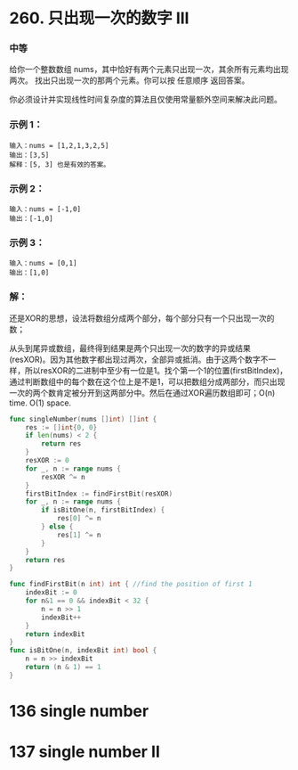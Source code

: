 # 260. 只出现一次的数字 III

### 中等

给你一个整数数组 nums，其中恰好有两个元素只出现一次，其余所有元素均出现两次。 找出只出现一次的那两个元素。你可以按 任意顺序 返回答案。

你必须设计并实现线性时间复杂度的算法且仅使用常量额外空间来解决此问题。

### 示例 1：

    输入：nums = [1,2,1,3,2,5]
    输出：[3,5]
    解释：[5, 3] 也是有效的答案。

### 示例 2：

    输入：nums = [-1,0]
    输出：[-1,0]

### 示例 3：

    输入：nums = [0,1]
    输出：[1,0]

### 解：
还是XOR的思想，设法将数组分成两个部分，每个部分只有一个只出现一次的数；

从头到尾异或数组，最终得到结果是两个只出现一次的数字的异或结果(resXOR)。因为其他数字都出现过两次，全部异或抵消。由于这两个数字不一样，所以resXOR的二进制中至少有一位是1。找个第一个1的位置(firstBitIndex)，通过判断数组中的每个数在这个位上是不是1，可以把数组分成两部分，而只出现一次的两个数肯定被分开到这两部分中。然后在通过XOR遍历数组即可；O(n) time. O(1) space.

```go
func singleNumber(nums []int) []int {
	res := []int{0, 0}
	if len(nums) < 2 {
		return res
	}
	resXOR := 0
	for _, n := range nums {
		resXOR ^= n
	}
	firstBitIndex := findFirstBit(resXOR)
	for _, n := range nums {
		if isBitOne(n, firstBitIndex) {
			res[0] ^= n
		} else {
			res[1] ^= n
		}
	}
	return res
}

func findFirstBit(n int) int { //find the position of first 1
	indexBit := 0
	for n&1 == 0 && indexBit < 32 {
		n = n >> 1
		indexBit++
	}
	return indexBit
}
func isBitOne(n, indexBit int) bool {
	n = n >> indexBit
	return (n & 1) == 1
}
```

# 136 single number
# 137 single number II